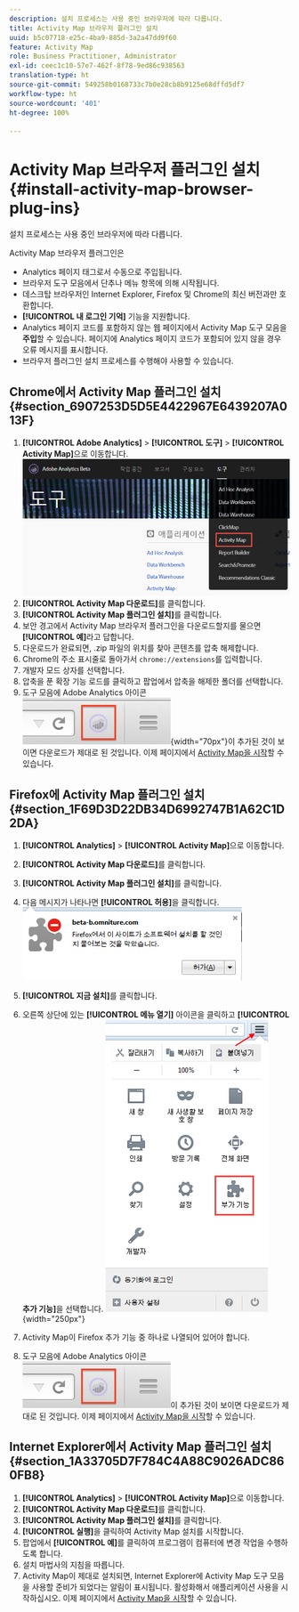 ```yaml
---
description: 설치 프로세스는 사용 중인 브라우저에 따라 다릅니다.
title: Activity Map 브라우저 플러그인 설치
uuid: b5c07718-e25c-4ba9-885d-3a2a47dd9f60
feature: Activity Map
role: Business Practitioner, Administrator
exl-id: ceec1c10-57e7-462f-8f78-9ed86c938563
translation-type: ht
source-git-commit: 549258b0168733c7b0e28cb8b9125e68dffd5df7
workflow-type: ht
source-wordcount: '401'
ht-degree: 100%

---
```


# Activity Map 브라우저 플러그인 설치{#install-activity-map-browser-plug-ins}

설치 프로세스는 사용 중인 브라우저에 따라 다릅니다.

Activity Map 브라우저 플러그인은

* Analytics 페이지 태그로서 수동으로 주입됩니다.
* 브라우저 도구 모음에서 단추나 메뉴 항목에 의해 시작됩니다.
* 데스크탑 브라우저인 Internet Explorer, Firefox 및 Chrome의 최신 버전과만 호환합니다.
* **[!UICONTROL 내 로그인 기억]** 기능을 지원합니다.
* Analytics 페이지 코드를 포함하지 않는 웹 페이지에서 Activity Map 도구 모음을 **주입**&#x200B;할 수 있습니다. 페이지에 Analytics 페이지 코드가 포함되어 있지 않을 경우 오류 메시지를 표시합니다.
* 브라우저 플러그인 설치 프로세스를 수행해야 사용할 수 있습니다.

## Chrome에서 Activity Map 플러그인 설치 {#section_6907253D5D5E4422967E6439207A013F}

1. **[!UICONTROL Adobe Analytics]** > **[!UICONTROL 도구]** > **[!UICONTROL Activity Map]**&#x200B;으로 이동합니다.  ![](assets/install_am.png)
1. **[!UICONTROL Activity Map 다운로드]**&#x200B;를 클릭합니다.
1. **[!UICONTROL Activity Map 플러그인 설치]**&#x200B;를 클릭합니다.
1. 보안 경고에서 Activity Map 브라우저 플러그인을 다운로드할지를 물으면 **[!UICONTROL 예]**&#x200B;라고 답합니다.
1. 다운로드가 완료되면, .zip 파일의 위치를 찾아 콘텐츠를 압축 해제합니다.
1. Chrome의 주소 표시줄로 돌아가서 `chrome://extensions`를 입력합니다.
1. 개발자 모드 상자를 선택합니다.
1. 압축을 푼 확장 기능 로드를 클릭하고 팝업에서 압축을 해제한 폴더를 선택합니다.
1. 도구 모음에 Adobe Analytics 아이콘 ![](assets/an_icon.png){width=&quot;70px&quot;}이 추가된 것이 보이면 다운로드가 제대로 된 것입니다. 이제 페이지에서 [Activity Map을 시작](/help/analyze/activity-map/activitymap-getting-started/activitymap-getting-started-users/activitymap-launch.md)할 수 있습니다.

## Firefox에 Activity Map 플러그인 설치 {#section_1F69D3D22DB34D6992747B1A62C1D2DA}

1. **[!UICONTROL Analytics]** > **[!UICONTROL Activity Map]**&#x200B;으로 이동합니다.

1. **[!UICONTROL Activity Map 다운로드]**&#x200B;를 클릭합니다.
1. **[!UICONTROL Activity Map 플러그인 설치]**&#x200B;를 클릭합니다.
1. 다음 메시지가 나타나면 **[!UICONTROL 허용]**&#x200B;을 클릭합니다.![](assets/firefox_install2.png)
1. **[!UICONTROL 지금 설치]**&#x200B;를 클릭합니다.
1. 오른쪽 상단에 있는 **[!UICONTROL 메뉴 열기]** 아이콘을 클릭하고 **[!UICONTROL 추가 기능]**&#x200B;을 선택합니다. ![](assets/firefox_install3.png){width=&quot;250px&quot;}
1. Activity Map이 Firefox 추가 기능 중 하나로 나열되어 있어야 합니다.
1. 도구 모음에 Adobe Analytics 아이콘 ![](assets/an_icon.png)이 추가된 것이 보이면 다운로드가 제대로 된 것입니다. 이제 페이지에서 [Activity Map을 시작](/help/analyze/activity-map/activitymap-getting-started/activitymap-getting-started-users/activitymap-launch.md)할 수 있습니다.

## Internet Explorer에서 Activity Map 플러그인 설치 {#section_1A33705D7F784C4A88C9026ADC860FB8}

1. **[!UICONTROL Analytics]** > **[!UICONTROL Activity Map]**&#x200B;으로 이동합니다.
1. **[!UICONTROL Activity Map 다운로드]**&#x200B;를 클릭합니다.
1. **[!UICONTROL Activity Map 플러그인 설치]**&#x200B;를 클릭합니다.
1. **[!UICONTROL 실행]**&#x200B;을 클릭하여 Activity Map 설치를 시작합니다.
1. 팝업에서 **[!UICONTROL 예]**&#x200B;를 클릭하여 프로그램이 컴퓨터에 변경 작업을 수행하도록 합니다.
1. 설치 마법사의 지침을 따릅니다.
1. Activity Map이 제대로 설치되면, Internet Explorer에 Activity Map 도구 모음을 사용할 준비가 되었다는 알림이 표시됩니다. 활성화해서 애플리케이션 사용을 시작하십시오. 이제 페이지에서 [Activity Map을 시작](/help/analyze/activity-map/activitymap-getting-started/activitymap-getting-started-users/activitymap-launch.md)할 수 있습니다.
